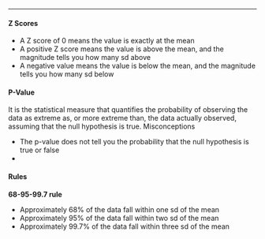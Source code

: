 ***
#### Z Scores
* A Z score of 0 means the value is exactly at the mean
* A positive Z score means the value is above the mean, and the magnitude tells you how many sd above 
* A negative value means the value is below the mean, and the magnitude tells you how many sd below

#### P-Value
It is the statistical measure that quantifies the probability of observing the data as extreme as, or more extreme than, the data actually observed, assuming that the null hypothesis is true.
Misconceptions
* The p-value does not tell you the probability that the null hypothesis is true or false
* 

#### Rules
**68-95-99.7 rule**
* Approximately 68% of the data fall within one sd of the mean
* Approximately 95% of the data fall within two sd of the mean
* Approximately 99.7% of the data fall within three sd of the mean

